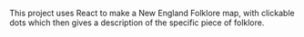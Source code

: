 This project uses React to make a New England Folklore map, with clickable dots which then gives a description of the specific piece of folklore. 
